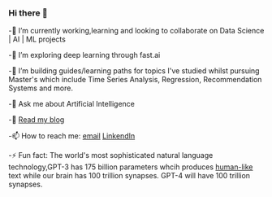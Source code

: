 ### Hi there 👋

<!--
**MoronSlayer/MoronSlayer** is a ✨ _special_ ✨ repository because its `README.md` (this file) appears on your GitHub profile.

Here are some ideas to get you started:

- 🔭 I’m currently working on ...
- 🌱 I’m currently learning ...
- 👯 I’m looking to collaborate on ...
- 🤔 I’m looking for help with ...
- 💬 Ask me about ...
- 📫 How to reach me: ...
- 😄 Pronouns: ...
- ⚡ Fun fact: ...
-->

-🔭 I’m currently working,learning and looking to collaborate on Data Science | AI | ML projects

-🌱 I’m exploring deep learning through fast.ai  

-👯 I’m building guides/learning paths for topics I've studied whilst pursuing Master's which include Time Series Analysis, Regression, Recommendation Systems and more.

-💬 Ask me about Artificial Intelligence 

-📘 [Read my blog](https://medium.com/@ritesh.panditi98)

-📫 How to reach me: 
                    [email](panditiall@gmail.com)
                    [LinkendIn](https://www.linkedin.com/in/ritesh-980/)
                    
              
-⚡ Fun fact: The world's most sophisticated natural language technology,GPT-3 has 175 billion parameters whcih produces [human-like](https://www.theverge.com/2020/8/16/21371049/gpt3-hacker-news-ai-blog) text while our brain has 100 trillion synapses. GPT-4 will have 100 trillion synapses.
